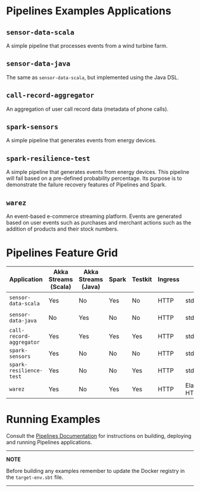 # Pipelines Examples Applications

## `sensor-data-scala`

A simple pipeline that processes events from a wind turbine farm.

## `sensor-data-java`

The same as `sensor-data-scala`, but implemented using the Java DSL.

## `call-record-aggregator`

An aggregation of user call record data (metadata of phone calls).

## `spark-sensors`

A simple pipeline that generates events from energy devices.

## `spark-resilience-test`

A simple pipeline that generates events from energy devices.  This pipeline
will fail based on a pre-defined probability percentage.  Its purpose is to
demonstrate the failure recovery features of Pipelines and Spark.

## `warez`

An event-based e-commerce streaming platform.  Events are generated based on
user events such as purchases and merchant actions such as the addition of
products and their stock numbers.

# Pipelines Feature Grid

| Application         | Akka Streams (Scala) | Akka Streams (Java) | Spark | Testkit | Ingress | Egress                  | Auto Data Generation    |
|---------------------|----------------------|---------------------|-------|---------|---------|-------------------------|-------------------------|
| `sensor-data-scala` | Yes                  | No                  | Yes   | No      | HTTP    | stdout (logs)           | Yes (Client Lua Script) |
| `sensor-data-java`  | No                   | Yes                 | No    | No      | HTTP    | stdout (logs)           | Yes (Client Lua Script) |
| `call-record-aggregator` | Yes             | Yes                 | Yes   | Yes     | HTTP    | stdout (logs)           | Yes                     |
| `spark-sensors`     | Yes                  | No                  | No    | No      | HTTP    | stdout (logs)           | Yes                     |
| `spark-resilience-test` | Yes              | No                  | No    | Yes     | HTTP    | stdout (logs)           | Yes                     |
| `warez`             | Yes                  | No                  | Yes   | Yes     | HTTP    | ElasticSearch, HTTP API | No                      |

# Running Examples

Consult the [Pipelines Documentation](https://developer.lightbend.com/docs/pipelines/current/)
for instructions on building, deploying and running Pipelines applications.

---

**NOTE**

Before building any examples remember to update the Docker registry in the `target-env.sbt` file.

---
